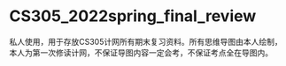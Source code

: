# CS305_2022spring_final_review
 私人使用，用于存放CS305计网所有期末复习资料。所有思维导图由本人绘制，本人为第一次修读计网，不保证导图内容一定会考，不保证考点全在导图内。
